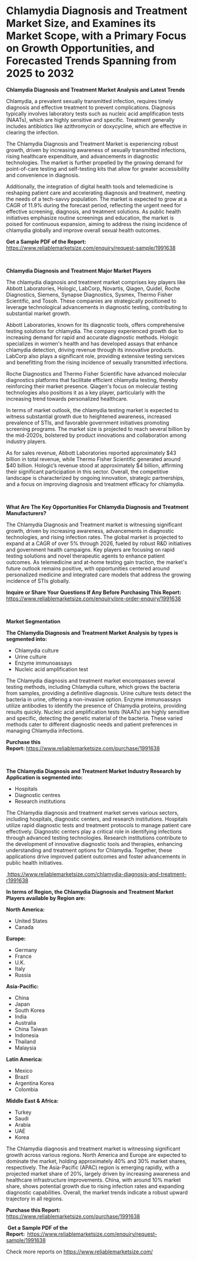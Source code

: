 <p><h1>Chlamydia Diagnosis and Treatment Market Size, and Examines its Market Scope, with a Primary Focus on Growth Opportunities, and Forecasted Trends Spanning from 2025 to 2032</h1></p><p><strong>Chlamydia Diagnosis and Treatment Market Analysis and Latest Trends</strong></p>
<p><p>Chlamydia, a prevalent sexually transmitted infection, requires timely diagnosis and effective treatment to prevent complications. Diagnosis typically involves laboratory tests such as nucleic acid amplification tests (NAATs), which are highly sensitive and specific. Treatment generally includes antibiotics like azithromycin or doxycycline, which are effective in clearing the infection.</p><p>The Chlamydia Diagnosis and Treatment Market is experiencing robust growth, driven by increasing awareness of sexually transmitted infections, rising healthcare expenditure, and advancements in diagnostic technologies. The market is further propelled by the growing demand for point-of-care testing and self-testing kits that allow for greater accessibility and convenience in diagnosis. </p><p>Additionally, the integration of digital health tools and telemedicine is reshaping patient care and accelerating diagnosis and treatment, meeting the needs of a tech-savvy population. The market is expected to grow at a CAGR of 11.9% during the forecast period, reflecting the urgent need for effective screening, diagnosis, and treatment solutions. As public health initiatives emphasize routine screenings and education, the market is poised for continuous expansion, aiming to address the rising incidence of chlamydia globally and improve overall sexual health outcomes.</p></p>
<p><strong>Get a Sample PDF of the Report:&nbsp;</strong> <a href="https://www.reliablemarketsize.com/enquiry/request-sample/1991638?utm_campaign=2804&utm_medium=2&utm_source=Github&utm_content=ia&utm_term=03032025&utm_id=chlamydia-diagnosis-and-treatment">https://www.reliablemarketsize.com/enquiry/request-sample/1991638</a></p>
<p>&nbsp;</p>
<p><strong>Chlamydia Diagnosis and Treatment Major Market Players</strong></p>
<p><p>The chlamydia diagnosis and treatment market comprises key players like Abbott Laboratories, Hologic, LabCorp, Novartis, Qiagen, Quidel, Roche Diagnostics, Siemens, Synapse Diagnostics, Sysmex, Thermo Fisher Scientific, and Tosoh. These companies are strategically positioned to leverage technological advancements in diagnostic testing, contributing to substantial market growth.</p><p>Abbott Laboratories, known for its diagnostic tools, offers comprehensive testing solutions for chlamydia. The company experienced growth due to increasing demand for rapid and accurate diagnostic methods. Hologic specializes in women's health and has developed assays that enhance chlamydia detection, driving revenue through its innovative products. LabCorp also plays a significant role, providing extensive testing services and benefitting from the rising incidence of sexually transmitted infections.</p><p>Roche Diagnostics and Thermo Fisher Scientific have advanced molecular diagnostics platforms that facilitate efficient chlamydia testing, thereby reinforcing their market presence. Qiagen's focus on molecular testing technologies also positions it as a key player, particularly with the increasing trend towards personalized healthcare. </p><p>In terms of market outlook, the chlamydia testing market is expected to witness substantial growth due to heightened awareness, increased prevalence of STIs, and favorable government initiatives promoting screening programs. The market size is projected to reach several billion by the mid-2020s, bolstered by product innovations and collaboration among industry players.</p><p>As for sales revenue, Abbott Laboratories reported approximately $43 billion in total revenue, while Thermo Fisher Scientific generated around $40 billion. Hologic’s revenue stood at approximately $4 billion, affirming their significant participation in this sector. Overall, the competitive landscape is characterized by ongoing innovation, strategic partnerships, and a focus on improving diagnosis and treatment efficacy for chlamydia.</p></p>
<p>&nbsp;</p>
<p><strong>What Are The Key Opportunities For Chlamydia Diagnosis and Treatment Manufacturers?</strong></p>
<p><p>The Chlamydia Diagnosis and Treatment market is witnessing significant growth, driven by increasing awareness, advancements in diagnostic technologies, and rising infection rates. The global market is projected to expand at a CAGR of over 5% through 2026, fueled by robust R&D initiatives and government health campaigns. Key players are focusing on rapid testing solutions and novel therapeutic agents to enhance patient outcomes. As telemedicine and at-home testing gain traction, the market's future outlook remains positive, with opportunities centered around personalized medicine and integrated care models that address the growing incidence of STIs globally.</p></p>
<p><strong>Inquire or Share Your Questions If Any Before Purchasing This Report:</strong> <a href="https://www.reliablemarketsize.com/enquiry/pre-order-enquiry/1991638?utm_campaign=2804&utm_medium=2&utm_source=Github&utm_content=ia&utm_term=03032025&utm_id=chlamydia-diagnosis-and-treatment">https://www.reliablemarketsize.com/enquiry/pre-order-enquiry/1991638</a></p>
<p>&nbsp;</p>
<p><strong>Market Segmentation</strong></p>
<p><strong>The Chlamydia Diagnosis and Treatment Market Analysis by types is segmented into:</strong></p>
<p><ul><li>Chlamydia culture</li><li>Urine culture</li><li>Enzyme immunoassays</li><li>Nucleic acid amplification test</li></ul></p>
<p><p>The Chlamydia diagnosis and treatment market encompasses several testing methods, including Chlamydia culture, which grows the bacteria from samples, providing a definitive diagnosis. Urine culture tests detect the bacteria in urine, offering a non-invasive option. Enzyme immunoassays utilize antibodies to identify the presence of Chlamydia proteins, providing results quickly. Nucleic acid amplification tests (NAATs) are highly sensitive and specific, detecting the genetic material of the bacteria. These varied methods cater to different diagnostic needs and patient preferences in managing Chlamydia infections.</p></p>
<p><strong>Purchase this Report:&nbsp;</strong><a href="https://www.reliablemarketsize.com/purchase/1991638?utm_campaign=2804&utm_medium=2&utm_source=Github&utm_content=ia&utm_term=03032025&utm_id=chlamydia-diagnosis-and-treatment">https://www.reliablemarketsize.com/purchase/1991638</a></p>
<p>&nbsp;</p>
<p><strong>The Chlamydia Diagnosis and Treatment Market Industry Research by Application is segmented into:</strong></p>
<p><ul><li>Hospitals</li><li>Diagnostic centres</li><li>Research institutions</li></ul></p>
<p><p>The Chlamydia diagnosis and treatment market serves various sectors, including hospitals, diagnostic centers, and research institutions. Hospitals utilize rapid diagnostic tests and treatment protocols to manage patient care effectively. Diagnostic centers play a critical role in identifying infections through advanced testing technologies. Research institutions contribute to the development of innovative diagnostic tools and therapies, enhancing understanding and treatment options for Chlamydia. Together, these applications drive improved patient outcomes and foster advancements in public health initiatives.</p></p>
<p><a href="https://www.reliablemarketsize.com/chlamydia-diagnosis-and-treatment-r1991638?utm_campaign=2804&utm_medium=2&utm_source=Github&utm_content=ia&utm_term=03032025&utm_id=chlamydia-diagnosis-and-treatment">&nbsp;https://www.reliablemarketsize.com/chlamydia-diagnosis-and-treatment-r1991638</a></p>
<p><strong>In terms of Region, the Chlamydia Diagnosis and Treatment Market Players available by Region are:</strong></p>
<p>
    <p> <strong> North America: </strong>
        <ul>
            <li>United States</li>
            <li>Canada</li>
        </ul>
        </p> 
    <p> <strong> Europe: </strong>
        <ul>
            <li>Germany</li>
            <li>France</li>
            <li>U.K.</li>
            <li>Italy</li>
            <li>Russia</li>
        </ul>
        </p> 
    <p> <strong> Asia-Pacific: </strong>
        <ul>
            <li>China</li>
            <li>Japan</li>
            <li>South Korea</li>
            <li>India</li>
            <li>Australia</li>
            <li>China Taiwan</li>
            <li>Indonesia</li>
            <li>Thailand</li>
            <li>Malaysia</li>
        </ul>
        </p> 
    <p> <strong> Latin America: </strong>
        <ul>
            <li>Mexico</li>
            <li>Brazil</li>
            <li>Argentina Korea</li>
            <li>Colombia</li>
        </ul>
        </p> 
    <p> <strong> Middle East & Africa: </strong>
        <ul>
            <li>Turkey</li>
            <li>Saudi</li>
            <li>Arabia</li>
            <li>UAE</li>
            <li>Korea</li>
        </ul>
    </p>
    </p>
<p><p>The Chlamydia diagnosis and treatment market is witnessing significant growth across various regions. North America and Europe are expected to dominate the market, holding approximately 40% and 30% market shares, respectively. The Asia-Pacific (APAC) region is emerging rapidly, with a projected market share of 20%, largely driven by increasing awareness and healthcare infrastructure improvements. China, with around 10% market share, shows potential growth due to rising infection rates and expanding diagnostic capabilities. Overall, the market trends indicate a robust upward trajectory in all regions.</p></p>
<p><strong>Purchase this Report: </strong><a href="https://www.reliablemarketsize.com/purchase/1991638?utm_campaign=2804&utm_medium=2&utm_source=Github&utm_content=ia&utm_term=03032025&utm_id=chlamydia-diagnosis-and-treatment">https://www.reliablemarketsize.com/purchase/1991638</a></p>
<p>&nbsp;<strong>Get a Sample PDF of the Report:&nbsp;&nbsp;</strong><a href="https://www.reliablemarketsize.com/enquiry/request-sample/1991638?utm_campaign=2804&utm_medium=2&utm_source=Github&utm_content=ia&utm_term=03032025&utm_id=chlamydia-diagnosis-and-treatment">https://www.reliablemarketsize.com/enquiry/request-sample/1991638</a></p>
<p><strong></strong></p>
<p>Check more reports on <a href="https://www.reliablemarketsize.com/?utm_campaign=2804&utm_medium=2&utm_source=Github&utm_content=ia&utm_term=03032025&utm_id=chlamydia-diagnosis-and-treatment">https://www.reliablemarketsize.com/</a></p>